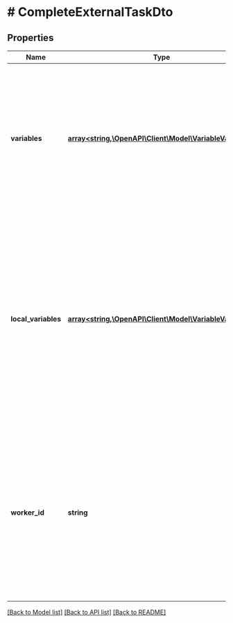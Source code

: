 # # CompleteExternalTaskDto

## Properties

Name | Type | Description | Notes
------------ | ------------- | ------------- | -------------
**variables** | [**array<string,\OpenAPI\Client\Model\VariableValueDto>**](VariableValueDto.md) | A JSON object containing variable key-value pairs. Each key is a variable name and each value a JSON variable value object with the following properties: | [optional]
**local_variables** | [**array<string,\OpenAPI\Client\Model\VariableValueDto>**](VariableValueDto.md) | A JSON object containing local variable key-value pairs. Local variables are set only in the scope of external task. Each key is a variable name and each value a JSON variable value object with the following properties: | [optional]
**worker_id** | **string** | **Mandatory.** The ID of the worker who is performing the operation on the external task. If the task is already locked, must match the id of the worker who has most recently locked the task. | [optional]

[[Back to Model list]](../../README.md#models) [[Back to API list]](../../README.md#endpoints) [[Back to README]](../../README.md)
